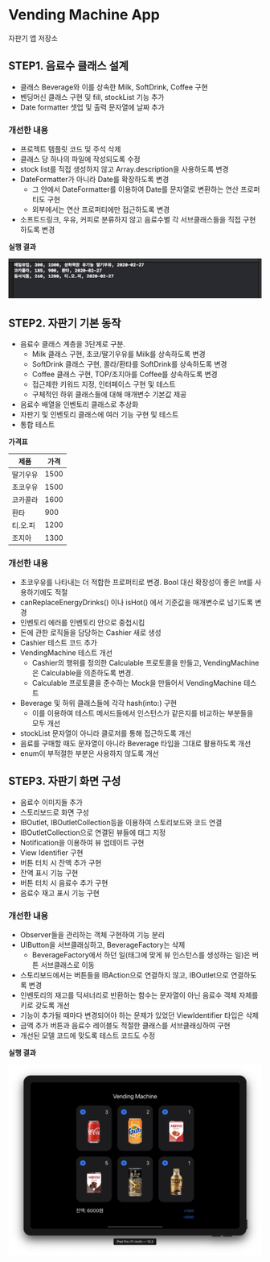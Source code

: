 # Vending Machine App

자판기 앱 저장소

## STEP1. 음료수 클래스 설계

* 클래스 Beverage와 이를 상속한 Milk, SoftDrink, Coffee 구현
* 벤딩머신 클래스 구현 및 fill, stockList 기능 추가
* Date formatter 셋업 및 출력 문자열에 날짜 추가

### 개선한 내용

* 프로젝트 템플릿 코드 및 주석 삭제
* 클래스 당 하나의 파일에 작성되도록 수정
* stock list를 직접 생성하지 않고 Array.description을 사용하도록 변경
* DateFormatter가 아니라 Date를 확장하도록 변경
    * 그 안에서 DateFormatter를 이용하여 Date를 문자열로 변환하는 연산 프로퍼티도 구현
    * 외부에서는 연산 프로퍼티에만 접근하도록 변경
* 소프트드링크, 우유, 커피로 분류하지 않고 음료수별 각 서브클래스들을 직접 구현하도록 변경

**실행 결과**

![step1_result](step1_result.png)

## STEP2. 자판기 기본 동작

* 음료수 클래스 계층을 3단계로 구분.
    * Milk 클래스 구현, 초코/딸기우유를 Milk를 상속하도록 변경
    * SoftDrink 클래스 구현, 콜라/환타를 SoftDrink를 상속하도록 변경
    * Coffee 클래스 구현, TOP/조지아를 Coffee를 상속하도록 변경
    * 접근제한 키워드 지정, 인터페이스 구현 및 테스트
    * 구체적인 하위 클래스들에 대해 매개변수 기본값 제공
* 음료수 배열을 인벤토리 클래스로 추상화
* 자판기 및 인벤토리 클래스에 여러 기능 구현 및 테스트
* 통합 테스트

**가격표**

| 제품     | 가격 |
|----------|------|
| 딸기우유 | 1500 |
| 초코우유 | 1500 |
| 코카콜라 | 1600 |
| 환타     |  900 |
| 티.오.피 | 1200 |
| 조지아   | 1300 |

### 개선한 내용

* 초코우유를 나타내는 더 적합한 프로퍼티로 변경. Bool 대신 확장성이 좋은 Int를 사용하기에도 적절
* canReplaceEnergyDrinks() 이나 isHot() 에서 기준값을 매개변수로 넘기도록 변경
* 인벤토리 에러를 인벤토리 안으로 중첩시킴
* 돈에 관한 로직들을 담당하는 Cashier 새로 생성
* Cashier 테스트 코드 추가
* VendingMachine 테스트 개선
    * Cashier의 행위를 정의한 Calculable 프로토콜을 만들고, VendingMachine은 Calculable을 의존하도록 변경.
    * Calculable 프로토콜을 준수하는 Mock을 만들어서 VendingMachine 테스트
* Beverage 및 하위 클래스들에 각각 hash(into:) 구현
    * 이를 이용하여 테스트 메서드들에서 인스턴스가 같은지를 비교하는 부분들을 모두 개선
* stockList 문자열이 아니라 클로저를 통해 접근하도록 개선
* 음료를 구매할 때도 문자열이 아니라 Beverage 타입을 그대로 활용하도록 개선
* enum이 부적절한 부분은 사용하지 않도록 개선

## STEP3. 자판기 화면 구성

* 음료수 이미지들 추가
* 스토리보드로 화면 구성
* IBOutlet, IBOutletCollection등을 이용하여 스토리보드와 코드 연결
* IBOutletCollection으로 연결된 뷰들에 태그 지정
* Notification을 이용하여 뷰 업데이트 구현
* View Identifier 구현
* 버튼 터치 시 잔액 추가 구현
* 잔액 표시 기능 구현
* 버튼 터치 시 음료수 추가 구현
* 음료수 재고 표시 기능 구현

### 개선한 내용

* Observer들을 관리하는 객체 구현하여 기능 분리
* UIButton을 서브클래싱하고, BeverageFactory는 삭제
    * BeverageFactory에서 하던 일(태그에 맞게 뷰 인스턴스를 생성하는 일)은 버튼 서브클래스로 이동
* 스토리보드에서는 버튼들을 IBAction으로 연결하지 않고, IBOutlet으로 연결하도록 변경
* 인벤토리의 재고를 딕셔너리로 반환하는 함수는 문자열이 아닌 음료수 객체 자체를 키로 갖도록 개선
* 기능이 추가될 때마다 변경되어야 하는 문제가 있었던 ViewIdentifier 타입은 삭제
* 금액 추가 버튼과 음료수 레이블도 적절한 클래스를 서브클래싱하여 구현
* 개선된 모델 코드에 맞도록 테스트 코드도 수정

**실행 결과**

![step3_result](step3_result.png)

